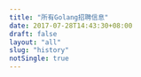 ```yaml
---
title: "所有Golang招聘信息"
date: 2017-07-28T14:43:30+08:00
draft: false
layout: "all"
slug: "history"
notSingle: true
---
```


